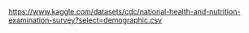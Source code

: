https://www.kaggle.com/datasets/cdc/national-health-and-nutrition-examination-survey?select=demographic.csv
